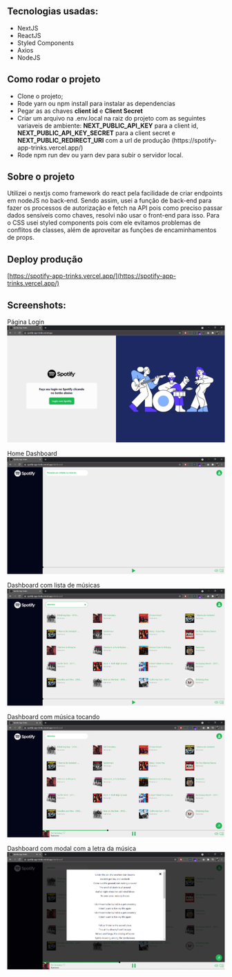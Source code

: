 ## Tecnologias usadas:

<ul>
  <li>NextJS</li>
  <li>ReactJS</li>
  <li>Styled Components</li>
  <li>Axios</li>
  <li>NodeJS</li>
</ul>

## Como rodar o projeto

<ul>
  <li>Clone o projeto;</li>
  <li>Rode yarn ou npm install para instalar as dependencias</li>
  <li>Pegar as as chaves <strong>client id</strong> e <strong>Client Secret</strong></li>
  <li>Criar um arquivo na .env.local na raiz do projeto com as seguintes variaveis de ambiente: <strong>NEXT_PUBLIC_API_KEY</strong> para a client id, <strong>NEXT_PUBLIC_API_KEY_SECRET</strong> para a client secret e <strong>NEXT_PUBLIC_REDIRECT_URI</strong> com a url de produção (https://spotify-app-trinks.vercel.app/)</li>
  <li>Rode npm run dev ou yarn dev para subir o servidor local.</li>
</ul>

## Sobre o projeto

Utilizei o nextjs como framework do react pela facilidade de criar endpoints em nodeJS no back-end. 
Sendo assim, usei a função de back-end para fazer os processos de autorização e fetch na API pois como preciso passar dados sensíveis como chaves, resolvi não usar o front-end para isso.
Para o CSS usei styled components pois com ele evitamos problemas de conflitos de classes, além de aproveitar as funções de encaminhamentos de props.

## Deploy produção

[https://spotify-app-trinks.vercel.app/](https://spotify-app-trinks.vercel.app/)

## Screenshots:

Página Login<br>
![Página Login](/public/img/screenshots/login.png)

Home Dashboard<br>
![Dashboard](/public/img/screenshots/dashboard1.png)

Dashboard com lista de músicas<br>
![Dashboard](/public/img/screenshots/dashboard2.png)

Dashboard com música tocando<br>
![Dashboard](/public/img/screenshots/dashboard3.png)

Dashboard com modal com a letra da música<br>
![Dashboard](/public/img/screenshots/dashboard4.png)
